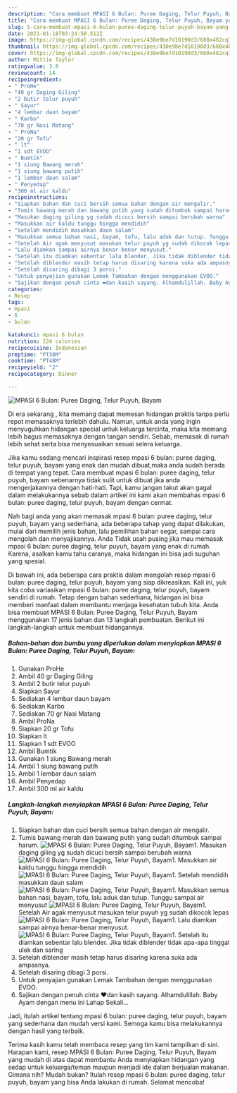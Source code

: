 ```yaml
---
description: "Cara membuat MPASI 6 Bulan: Puree Daging, Telur Puyuh, Bayam yang lezat dan Mudah Dibuat"
title: "Cara membuat MPASI 6 Bulan: Puree Daging, Telur Puyuh, Bayam yang lezat dan Mudah Dibuat"
slug: 5-cara-membuat-mpasi-6-bulan-puree-daging-telur-puyuh-bayam-yang-lezat-dan-mudah-dibuat
date: 2021-01-18T03:24:50.512Z
image: https://img-global.cpcdn.com/recipes/430e9be7d10190d3/680x482cq70/mpasi-6-bulan-puree-daging-telur-puyuh-bayam-foto-resep-utama.jpg
thumbnail: https://img-global.cpcdn.com/recipes/430e9be7d10190d3/680x482cq70/mpasi-6-bulan-puree-daging-telur-puyuh-bayam-foto-resep-utama.jpg
cover: https://img-global.cpcdn.com/recipes/430e9be7d10190d3/680x482cq70/mpasi-6-bulan-puree-daging-telur-puyuh-bayam-foto-resep-utama.jpg
author: Mittie Taylor
ratingvalue: 3.8
reviewcount: 14
recipeingredient:
- " ProHe"
- "40 gr Daging Giling"
- "2 butir telur puyuh"
- " Sayur"
- "4 lembar daun bayam"
- " Karbo"
- "70 gr Nasi Matang"
- " ProNa"
- "20 gr Tofu"
- " lt"
- "1 sdt EVOO"
- " Bumtik"
- "1 siung Bawang merah"
- "1 siung bawang putih"
- "1 lembar daun salam"
- " Penyedap"
- "300 ml air kaldu"
recipeinstructions:
- "Siapkan bahan dan cuci bersih semua bahan dengan air mengalir."
- "Tumis bawang merah dan bawang putih yang sudah ditumbuk sampai harum."
- "Masukan daging giling yg sudah dicuci bersih sampai berubah warna"
- "Masukkan air kaldu tunggu hingga mendidih"
- "Setelah mendidih masukkan daun salam"
- "Masukkan semua bahan nasi, bayam, tofu, lalu aduk dan tutup. Tunggu sampai air menyusut"
- "Setelah Air agak menyusut masukan telur puyuh yg sudah dikocok lepas"
- "Lalu diamkan sampai airnya benar-benar menyusut."
- "Setelah itu diamkan sebentar lalu blender. Jika tidak diblender tidak apa-apa tinggal ulek dan saring"
- "Setelah diblender masih tetap harus disaring karena suka ada ampasnya."
- "Setelah disaring dibagi 3 porsi."
- "Untuk penyajian gunakan Lemak Tambahan dengan menggunakan EVOO."
- "Sajikan dengan penuh cinta ❤️dan kasih sayang. Alhamdulillah. Baby Ayam dengan menu ini Lahap Sekali..."
categories:
- Resep
tags:
- mpasi
- 6
- bulan

katakunci: mpasi 6 bulan 
nutrition: 224 calories
recipecuisine: Indonesian
preptime: "PT38M"
cooktime: "PT48M"
recipeyield: "2"
recipecategory: Dinner

---
```



![MPASI 6 Bulan: Puree Daging, Telur Puyuh, Bayam](https://img-global.cpcdn.com/recipes/430e9be7d10190d3/680x482cq70/mpasi-6-bulan-puree-daging-telur-puyuh-bayam-foto-resep-utama.jpg)

Di era  sekarang , kita memang dapat memesan hidangan praktis tanpa perlu repot memasaknya terlebih dahulu. Namun, untuk anda yang ingin menyuguhkan hidangan special untuk keluarga tercinta, maka kita memang lebih bagus memasaknya dengan tangan sendiri. Sebab, memasak di rumah lebih sehat serta bisa menyesuaikan sesuai selera keluarga.

Jika kamu sedang mencari inspirasi resep mpasi 6 bulan: puree daging, telur puyuh, bayam yang enak dan mudah dibuat,maka anda sudah berada di tempat yang tepat. Cara membuat mpasi 6 bulan: puree daging, telur puyuh, bayam  sebenarnya tidak sulit untuk dibuat jika anda mengerjakannya dengan hati-hati. Tapi, kamu jangan takut akan gagal dalam melakukannya 
sebab dalam artikel ini kami akan membahas mpasi 6 bulan: puree daging, telur puyuh, bayam dengan cermat.  



Nah bagi anda yang akan memasak mpasi 6 bulan: puree daging, telur puyuh, bayam yang sederhana, ada beberapa tahap yang dapat dilakukan, mulai dari memilih jenis bahan, lalu pemilihan bahan segar, sampai cara mengolah dan menyajikannya. Anda Tidak usah pusing jika mau memasak mpasi 6 bulan: puree daging, telur puyuh, bayam yang enak di rumah. Karena, asalkan kamu  tahu caranya, maka hidangan ini bisa jadi suguhan yang spesial.

Di bawah ini, ada beberapa cara praktis  dalam mengolah resep mpasi 6 bulan: puree daging, telur puyuh, bayam yang siap dikreasikan. Kali ini, yuk kita coba variasikan mpasi 6 bulan: puree daging, telur puyuh, bayam sendiri di rumah. Tetap dengan bahan sederhana, hidangan ini bisa memberi manfaat dalam membantu menjaga kesehatan tubuh kita. Anda bisa membuat MPASI 6 Bulan: Puree Daging, Telur Puyuh, Bayam menggunakan 17 jenis bahan dan 13 langkah pembuatan. Berikut ini langkah-langkah untuk membuat hidangannya.

<!--inarticleads1-->

##### Bahan-bahan dan bumbu yang diperlukan dalam menyiapkan MPASI 6 Bulan: Puree Daging, Telur Puyuh, Bayam:

1. Gunakan  ProHe
1. Ambil 40 gr Daging Giling
1. Ambil 2 butir telur puyuh
1. Siapkan  Sayur
1. Sediakan 4 lembar daun bayam
1. Sediakan  Karbo
1. Sediakan 70 gr Nasi Matang
1. Ambil  ProNa
1. Siapkan 20 gr Tofu
1. Siapkan  lt
1. Siapkan 1 sdt EVOO
1. Ambil  Bumtik
1. Gunakan 1 siung Bawang merah
1. Ambil 1 siung bawang putih
1. Ambil 1 lembar daun salam
1. Ambil  Penyedap
1. Ambil 300 ml air kaldu




<!--inarticleads2-->

##### Langkah-langkah menyiapkan MPASI 6 Bulan: Puree Daging, Telur Puyuh, Bayam:

1. Siapkan bahan dan cuci bersih semua bahan dengan air mengalir.
1. Tumis bawang merah dan bawang putih yang sudah ditumbuk sampai harum.
<img src="//assets-global.cpcdn.com/assets/icons/button_play-2c75c40dde080a61004c1f40b05d8f140eaff45d7e9e6481dc71c63d2e7c4909.png" alt="MPASI 6 Bulan: Puree Daging, Telur Puyuh, Bayam">1. Masukan daging giling yg sudah dicuci bersih sampai berubah warna
<img src="//assets-global.cpcdn.com/assets/icons/button_play-2c75c40dde080a61004c1f40b05d8f140eaff45d7e9e6481dc71c63d2e7c4909.png" alt="MPASI 6 Bulan: Puree Daging, Telur Puyuh, Bayam">1. Masukkan air kaldu tunggu hingga mendidih
<img src="//assets-global.cpcdn.com/assets/icons/button_play-2c75c40dde080a61004c1f40b05d8f140eaff45d7e9e6481dc71c63d2e7c4909.png" alt="MPASI 6 Bulan: Puree Daging, Telur Puyuh, Bayam">1. Setelah mendidih masukkan daun salam
<img src="//assets-global.cpcdn.com/assets/icons/button_play-2c75c40dde080a61004c1f40b05d8f140eaff45d7e9e6481dc71c63d2e7c4909.png" alt="MPASI 6 Bulan: Puree Daging, Telur Puyuh, Bayam">1. Masukkan semua bahan nasi, bayam, tofu, lalu aduk dan tutup. Tunggu sampai air menyusut
<img src="//assets-global.cpcdn.com/assets/icons/button_play-2c75c40dde080a61004c1f40b05d8f140eaff45d7e9e6481dc71c63d2e7c4909.png" alt="MPASI 6 Bulan: Puree Daging, Telur Puyuh, Bayam">1. Setelah Air agak menyusut masukan telur puyuh yg sudah dikocok lepas
<img src="//assets-global.cpcdn.com/assets/icons/button_play-2c75c40dde080a61004c1f40b05d8f140eaff45d7e9e6481dc71c63d2e7c4909.png" alt="MPASI 6 Bulan: Puree Daging, Telur Puyuh, Bayam">1. Lalu diamkan sampai airnya benar-benar menyusut.
<img src="//assets-global.cpcdn.com/assets/icons/button_play-2c75c40dde080a61004c1f40b05d8f140eaff45d7e9e6481dc71c63d2e7c4909.png" alt="MPASI 6 Bulan: Puree Daging, Telur Puyuh, Bayam">1. Setelah itu diamkan sebentar lalu blender. Jika tidak diblender tidak apa-apa tinggal ulek dan saring
1. Setelah diblender masih tetap harus disaring karena suka ada ampasnya.
1. Setelah disaring dibagi 3 porsi.
1. Untuk penyajian gunakan Lemak Tambahan dengan menggunakan EVOO.
1. Sajikan dengan penuh cinta ❤️dan kasih sayang. Alhamdulillah. Baby Ayam dengan menu ini Lahap Sekali...




Jadi, itulah artikel tentang  mpasi 6 bulan: puree daging, telur puyuh, bayam  yang sederhana dan mudah versi kami. Semoga kamu bisa melakukannya dengan hasil yang terbaik. 

Terima kasih kamu telah membaca resep yang tim kami tampilkan di sini. Harapan kami, resep  MPASI 6 Bulan: Puree Daging, Telur Puyuh, Bayam yang mudah di atas dapat membantu Anda menyiapkan hidangan yang sedap untuk keluarga/teman maupun menjadi ide dalam berjualan makanan. Gimana nih? Mudah bukan? Itulah resep mpasi 6 bulan: puree daging, telur puyuh, bayam yang bisa Anda lakukan di rumah. Selamat mencoba!

